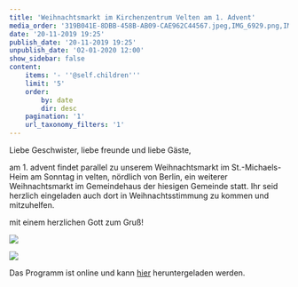 ```yaml
---
title: 'Weihnachtsmarkt im Kirchenzentrum Velten am 1. Advent'
media_order: '319B041E-8DBB-458B-AB09-CAE962C44567.jpeg,IMG_6929.png,IMG_6930.png,Velten_WM2019.pdf'
date: '20-11-2019 19:25'
publish_date: '20-11-2019 19:25'
unpublish_date: '02-01-2020 12:00'
show_sidebar: false
content:
    items: '- ''@self.children'''
    limit: '5'
    order:
        by: date
        dir: desc
    pagination: '1'
    url_taxonomy_filters: '1'
---
```


Liebe Geschwister, liebe freunde und liebe Gäste,

am 1. advent findet parallel zu unserem Weihnachtsmarkt im St.-Michaels-Heim am Sonntag in velten, nördlich von Berlin, ein weiterer Weihnachtsmarkt im Gemeindehaus der hiesigen Gemeinde statt. Ihr seid herzlich eingeladen auch dort in Weihnachtsstimmung zu kommen und mitzuhelfen.

mit einem herzlichen Gott zum Gruß!

![](http://smh-gemeinden.de/user/pages/02.news/20.weihnachtsmarkt-im-kirchenzentrum-velten-am-1-advent/IMG_6929.png)

![](https://smh-gemeinden.de/user/pages/02.news/20.weihnachtsmarkt-im-kirchenzentrum-velten-am-1-advent/IMG_6930.png)

Das Programm ist online und kann [hier](https://smh-gemeinden.de/user/pages/02.news/20.weihnachtsmarkt-im-kirchenzentrum-velten-am-1-advent/Velten_WM2019.pdf) heruntergeladen werden.